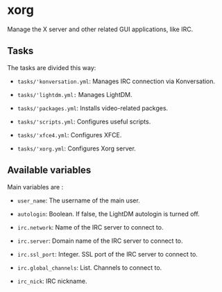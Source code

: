# xorg

Manage the X server and other related GUI applications, like IRC.

## Tasks

The tasks are divided this way:

* `tasks/'konversation.yml`: Manages IRC connection via Konversation.

* `tasks/'lightdm.yml:` Manages LightDM.

* `tasks/'packages.yml`: Installs video-related packges.

* `tasks/'scripts.yml`: Configures useful scripts.

* `tasks/'xfce4.yml`: Configures XFCE.

* `tasks/'xorg.yml`: Configures Xorg server.

## Available variables

Main variables are :

* `user_name`:           The username of the main user.

* `autologin`:           Boolean. If false, the LightDM autologin is turned off.

* `irc.network`:         Name of the IRC server to connect to.

* `irc.server`:          Domain name of the IRC server to connect to.

* `irc.ssl_port`:        Integer. SSL port of the IRC server to connect to.

* `irc.global_channels`: List. Channels to connect to.

* `irc_nick`:            IRC nickname.
